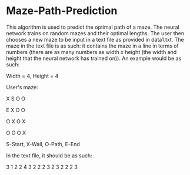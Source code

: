 # Maze-Path-Prediction
This algorithm is used to predict the optimal path of a maze. The neural network trains on random mazes and their optimal lengths. The user then chooses a new maze to be input in a text file as provided in data1.txt. The maze in the text file is as such: it contains the maze in a line in terms of numbers (there are as many numbers as width x height (the width and height that the neural network has trained on)). An example would be as such:

Width = 4, Height = 4

User's maze:

X S O O

E X O O

O X O X

O O O X

S-Start, X-Wall, O-Path, E-End

In the text file, it should be as such:

3 1 2 2 4 3 2 2 2 3 2 3 2 2 2 3

